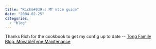 ```yaml
---
title: "Rich&#039;s MT mtce guide"
date: "2004-02-25"
categories: 
  - "blog"
---
```


Thanks Rich for the cookbook to get my config up to date -- [Tong Family Blog: MovableType Maintenance](http://www.tongfamily.com/guide_to_blogs/001399.html "Tong Family Blog: MovableType Maintenance")
